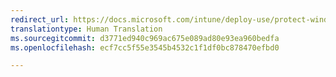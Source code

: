 ```yaml
---
redirect_url: https://docs.microsoft.com/intune/deploy-use/protect-windows-devices-with-multi-factor-authentication
translationtype: Human Translation
ms.sourcegitcommit: d3771ed940c969ac675e089ad80e93ea960bedfa
ms.openlocfilehash: ecf7cc5f55e3545b4532c1f1df0bc878470efbd0

---
```




<!--HONumber=Feb17_HO1-->


